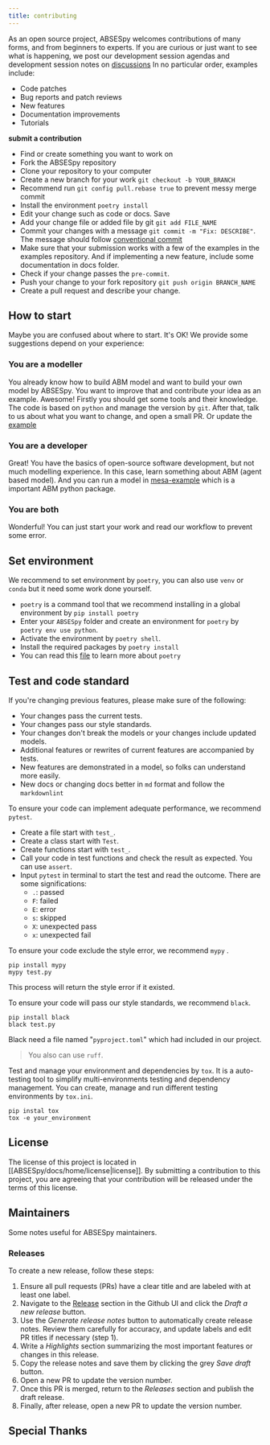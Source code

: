```yaml
---
title: contributing
---
```

<!-- markdownlint-disable -->
As an open source project, ABSESpy welcomes contributions of many forms, and from beginners to experts. If you are curious or just want to see what is happening, we post our development session agendas and development session notes on [discussions](https://github.com/ABSESpy/ABSESpy/discussions)
In no particular order, examples include:

- Code patches
- Bug reports and patch reviews
- New features
- Documentation improvements
- Tutorials

**submit a contribution**

- Find or create something you want to work on
- Fork the ABSESpy repository
- Clone your repository to your computer
- Create a new branch for your work `git checkout -b YOUR_BRANCH`
- Recommend run `git config pull.rebase true` to prevent messy merge commit
- Install the environment `poetry install`
- Edit your change such as code or docs. Save
- Add your change file or added file by git `git add FILE_NAME`
- Commit your changes with a message `git commit -m "Fix: DESCRIBE"`. The message should follow [conventional commit](https://www.conventionalcommits.org/en/v1.0.0/)
- Make sure that your submission works with a few of the examples in the examples repository. And if implementing a new feature, include some documentation in docs folder.
- Check if your change passes the `pre-commit`.
- Push your change to your fork repository `git push origin BRANCH_NAME`
- Create a pull request and describe your change.

## How to start

Maybe you are confused about where to start. It's OK! We provide some suggestions depend on your experience:

### You are a modeller

You already know how to build ABM model and want to build your own model by ABSESpy. You want to improve that and contribute your idea as an example. Awesome!
Firstly you should get some tools and their knowledge. The code is based on `python` and manage the version by `git`.
After that, talk to us about what you want to change, and open a small PR. Or update the [example](https://github.com/ABSESpy/ABSESpy/tree/master/examples)

### You are a developer

Great! You have the basics of open-source software development, but not much modelling experience.
In this case, learn something about ABM (agent based model). And you can run a model in [mesa-example](https://mesa.readthedocs.io/latest/tutorials/visualization_tutorial.html) which is a important ABM python package.

### You are both

Wonderful! You can just start your work and read our workflow to prevent some error.

## Set environment

We recommend to set environment by `poetry`, you can also use `venv` or `conda` but it need some work done yourself.

- `poetry` is a command tool that we recommend installing in a global environment by `pip install poetry`
- Enter your `ABSESpy` folder and create an environment for `poetry` by `poetry env use python`.
- Activate the environment by `poetry shell`.
- Install the required packages by `poetry install`
- You can read this [file](https://python-poetry.org/) to learn more about `poetry`

## Test and code standard

If you're changing previous features, please make sure of the following:

- Your changes pass the current tests.
- Your changes pass our style standards.
- Your changes don't break the models or your changes include updated models.
- Additional features or rewrites of current features are accompanied by tests.
- New features are demonstrated in a model, so folks can understand more easily.
- New docs or changing docs better in `md` format and follow the `markdownlint`

To ensure your code can implement adequate performance, we recommend `pytest`.

- Create a file start with `test_`.
- Create a class start with `Test`.
- Create functions start with `test_`.
- Call your code in test functions and check the result as expected. You can use `assert`.
- Input `pytest` in terminal to start the test and read the outcome. There are some significations:
	- `.`: passed
	- `F`: failed
	- `E`: error
	- `s`: skipped
	- `X`: unexpected pass
	- `x`: unexpected fail

To ensure your code exclude the style error, we recommend `mypy` .

```shell
pip install mypy
mypy test.py
```

This process will return the style error if it existed.

To ensure your code will pass our style standards, we recommend `black`.

```shell
pip install black
black test.py
```

Black need a file named "`pyproject.toml`" which had included in our project.

>You also can use `ruff`.

Test and manage your environment and dependencies by `tox`. It is a auto-testing tool to simplify multi-environments testing and dependency management. You can create, manage and run different testing environments by `tox.ini`.

```shell
pip instal tox
tox -e your_environment
```

## License

The license of this project is located in [[ABSESpy/docs/home/license|license]]. By submitting a contribution to this project, you are agreeing that your contribution will be released under the terms of this license.

## Maintainers

Some notes useful for ABSESpy maintainers.

### Releases

To create a new release, follow these steps:
1. Ensure all pull requests (PRs) have a clear title and are labeled with at least one label.
2. Navigate to the [Release](https://github.com/ABSESpy/ABSESpy/releases) section in the Github UI and click the *Draft a new release* button.
3. Use the _Generate release notes_ button to automatically create release notes. Review them carefully for accuracy, and update labels and edit PR titles if necessary (step 1).
4. Write a _Highlights_ section summarizing the most important features or changes in this release.
5. Copy the release notes and save them by clicking the grey _Save draft_ button.
6. Open a new PR to update the version number.
7. Once this PR is merged, return to the _Releases_ section and publish the draft release.
8. Finally, after release, open a new PR to update the version number.

## Special Thanks

[clone your repository]: https://help.github.com/articles/cloning-a-repository/
[create a pull request]: https://help.github.com/articles/creating-a-pull-request/
[license]: https://github.com/projectmesa/mesa/blob/main/LICENSE
[pre-commit]: https://github.com/pre-commit/pre-commit
